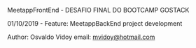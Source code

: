 MeetappFrontEnd - DESAFIO FINAL DO BOOTCAMP GOSTACK

01/10/2019 - Feature: MeetappBackEnd project development

Author: Osvaldo Vidoy
email: mvidoy@hotmail.com
